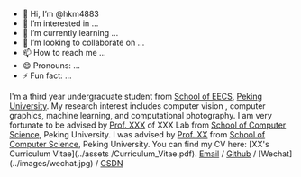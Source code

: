 - 👋 Hi, I’m @hkm4883
- 👀 I’m interested in ...
- 🌱 I’m currently learning ...
- 💞️ I’m looking to collaborate on ...
- 📫 How to reach me ...
- 😄 Pronouns: ...
- ⚡ Fun fact: ...

<!---
hkm4883/hkm4883 is a ✨ special ✨ repository because its `README.md` (this file) appears on your GitHub profile.
You can click the Preview link to take a look at your changes.
--->
I'm a third year undergraduate student from [School of EECS](https://eecs.pku.edu.cn/), [Peking
University](https://www.pku.edu.cn/). My research interest includes computer vision , computer
graphics, machine learning, and computational photography.
I am very fortunate to be advised by [Prof. XXX](https://www.XXX.com/) of XXX Lab from
[School of Computer Science](https://cs.pku.edu.cn/), Peking University. I was advised by [Prof.
XX](https://XXX.pku.edu.cn/) from [School of Computer Science](https://cs.pku.edu.cn/), Peking
University.
You can find my CV here: [XX's Curriculum Vitae](../assets /Curriculum_Vitae.pdf).
[Email](mailto:XX@stu.pku.edu.cn) / [Github](https://github.com/QiuDi233) / [Wechat]
(../images/wechat.jpg) / [CSDN](https://blog.csdn.net/qd1813100174?spm=1000.2115.3001.5343)
